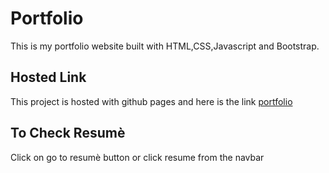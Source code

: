 # Portfolio

This is my portfolio website built with HTML,CSS,Javascript and Bootstrap.

## Hosted Link
This project is hosted with github pages and here is the link [portfolio](https://portfolio-hng-nc1woplpx-abdulrahmanolagunju1-gmailcom.vercel.app/)

## To Check Resumè
Click on go to resumè button or click resume from the navbar
